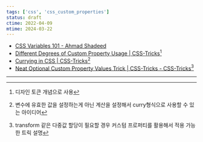 ```yaml
---
tags: ['css', 'css_custom_properties']
status: draft
ctime: 2022-04-09
mtime: 2024-03-22
---
```


- [CSS Variables 101 - Ahmad Shadeed](https://ishadeed.com/article/css-vars-101/)
- [Different Degrees of Custom Property Usage | CSS-Tricks](https://css-tricks.com/different-degrees-of-custom-property-usage/)[^1]
- [Currying in CSS | CSS-Tricks](https://css-tricks.com/currying-in-css/)[^2]
- [Neat Optional Custom Property Values Trick | CSS-Tricks - CSS-Tricks](https://css-tricks.com/optional-custom-property-values-trick/)[^3]

---

[^1]: 디자인 토큰 개념으로 사용
[^2]: 변수에 유효한 값을 설정하는게 아닌 계산을 설정해서 curry형식으로 사용할 수 있는 아이디어
[^3]: transform 같은 다중값 할당이 필요할 경우 커스텀 프로퍼티를 활용해서 적용 가능한 트릭 설명